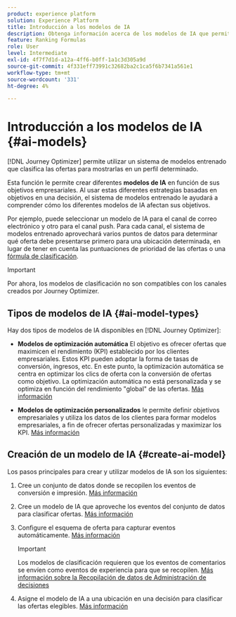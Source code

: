 ```yaml
---
product: experience platform
solution: Experience Platform
title: Introducción a los modelos de IA
description: Obtenga información acerca de los modelos de IA que permiten clasificar ofertas
feature: Ranking Formulas
role: User
level: Intermediate
exl-id: 4f7f7d1d-a12a-4ff6-b0ff-1a1c3d305a9d
source-git-commit: 4f331eff73991c32682ba2c1ca5f6b7341a561e1
workflow-type: tm+mt
source-wordcount: '331'
ht-degree: 4%

---
```


# Introducción a los modelos de IA {#ai-models}

[!DNL Journey Optimizer] permite utilizar un sistema de modelos entrenado que clasifica las ofertas para mostrarlas en un perfil determinado.

Esta función le permite crear diferentes **modelos de IA** en función de sus objetivos empresariales. Al usar estas diferentes estrategias basadas en objetivos en una decisión, el sistema de modelos entrenado le ayudará a comprender cómo los diferentes modelos de IA afectan sus objetivos.

Por ejemplo, puede seleccionar un modelo de IA para el canal de correo electrónico y otro para el canal push. Para cada canal, el sistema de modelos entrenado aprovechará varios puntos de datos para determinar qué oferta debe presentarse primero para una ubicación determinada, en lugar de tener en cuenta las puntuaciones de prioridad de las ofertas o una [fórmula de clasificación](create-ranking-formulas.md).

>[!IMPORTANT]
>
>Por ahora, los modelos de clasificación no son compatibles con los canales creados por Journey Optimizer.

## Tipos de modelos de IA {#ai-model-types}

Hay dos tipos de modelos de IA disponibles en [!DNL Journey Optimizer]:

* **Modelos de optimización automática** El objetivo es ofrecer ofertas que maximicen el rendimiento (KPI) establecido por los clientes empresariales. Estos KPI pueden adoptar la forma de tasas de conversión, ingresos, etc. En este punto, la optimización automática se centra en optimizar los clics de oferta con la conversión de ofertas como objetivo. La optimización automática no está personalizada y se optimiza en función del rendimiento &quot;global&quot; de las ofertas. [Más información](auto-optimization-model.md)

* **Modelos de optimización personalizados** le permite definir objetivos empresariales y utiliza los datos de los clientes para formar modelos empresariales, a fin de ofrecer ofertas personalizadas y maximizar los KPI. [Más información](personalized-optimization-model.md)

## Creación de un modelo de IA {#create-ai-model}

Los pasos principales para crear y utilizar modelos de IA son los siguientes:

1. Cree un conjunto de datos donde se recopilen los eventos de conversión e impresión. [Más información](../data-collection/create-dataset.md)

1. Cree un modelo de IA que aproveche los eventos del conjunto de datos para clasificar ofertas. [Más información](create-ranking-strategies.md)

1. Configure el esquema de oferta para capturar eventos automáticamente. [Más información](../data-collection/schema-requirement.md)

   >[!IMPORTANT]
   >
   >Los modelos de clasificación requieren que los eventos de comentarios se envíen como eventos de experiencia para que se recopilen. [Más información sobre la Recopilación de datos de Administración de decisiones](../data-collection/data-collection.md)

1. Asigne el modelo de IA a una ubicación en una decisión para clasificar las ofertas elegibles. [Más información](../offer-activities/configure-offer-selection.md)
